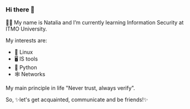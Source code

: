 ### Hi there 👋

👩‍🎓 My name is Natalia and I’m currently learning Information Security at ITMO University. 

My interests are: 
  - 🐧 Linux
  - 🖥 IS tools
  - 🐍 Python
  - 🕸 Networks

My main principle in life "Never trust, always verify".

So, ✨let's get acquainted, communicate and be friends!✨
